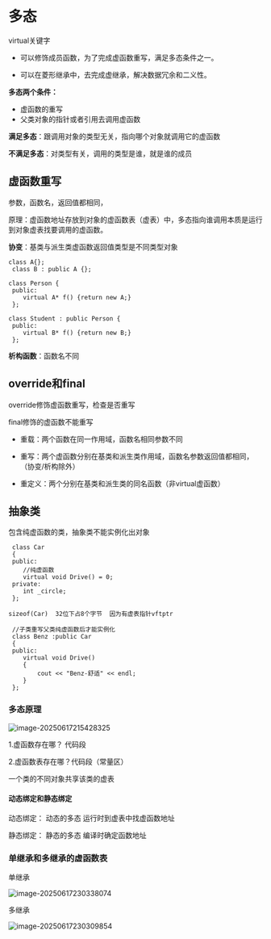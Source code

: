 # 多态

virtual关键字

- 可以修饰成员函数，为了完成虚函数重写，满足多态条件之一。

- 可以在菱形继承中，去完成虚继承，解决数据冗余和二义性。

**多态两个条件：**

- 虚函数的重写
- 父类对象的指针或者引用去调用虚函数

**满足多态**：跟调用对象的类型无关，指向哪个对象就调用它的虚函数

**不满足多态**：对类型有关，调用的类型是谁，就是谁的成员

## 虚函数重写

参数，函数名，返回值都相同，

原理：虚函数地址存放到对象的虚函数表（虚表）中，多态指向谁调用本质是运行到对象虚表找要调用的虚函数。

**协变**：基类与派生类虚函数返回值类型是不同类型对象

```
class A{};
 class B : public A {};
 
class Person {
 public:
    virtual A* f() {return new A;}
 };
 
class Student : public Person {
 public:
    virtual B* f() {return new B;}
 };
```

**析构函数**：函数名不同



## override和final

override修饰虚函数重写，检查是否重写

final修饰的虚函数不能重写

- 重载：两个函数在同一作用域，函数名相同参数不同

- 重写：两个虚函数分别在基类和派生类作用域，函数名参数返回值都相同，（协变/析构除外）

- 重定义：两个分别在基类和派生类的同名函数（非virtual虚函数）



## 抽象类

包含纯虚函数的类，抽象类不能实例化出对象

```
 class Car
 {
 public:
 	//纯虚函数
    virtual void Drive() = 0;
 private:
 	int _circle;
 };

sizeof(Car)  32位下占8个字节  因为有虚表指针vftptr
 
 //子类重写父类纯虚函数后才能实例化
 class Benz :public Car
 {
 public:
    virtual void Drive()
    {
        cout << "Benz-舒适" << endl;
    }
 };
```

### 多态原理

![image-20250617215428325](C:\Users\LIYUFENG\AppData\Roaming\Typora\typora-user-images\image-20250617215428325.png)

1.虚函数存在哪？  代码段

2.虚函数表存在哪？代码段（常量区）

一个类的不同对象共享该类的虚表

#### 动态绑定和静态绑定

动态绑定： 动态的多态   运行时到虚表中找虚函数地址

静态绑定： 静态的多态   编译时确定函数地址

### 单继承和多继承的虚函数表

单继承

![image-20250617230338074](C:\Users\LIYUFENG\AppData\Roaming\Typora\typora-user-images\image-20250617230338074.png)

多继承

![image-20250617230309854](C:\Users\LIYUFENG\AppData\Roaming\Typora\typora-user-images\image-20250617230309854.png)
